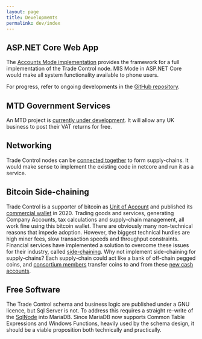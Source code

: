 ```yaml
---
layout: page
title: Developmemts
permalink: dev/index
---
```


## ASP.NET Core Web App
The [Accounts Mode implementation](../tutorials/installing-web) provides the framework for a full implementation of the Trade Control node. MIS Mode in ASP.NET Core would make all system functionality available to phone users.

For progress, refer to ongoing developments in the [GitHub repository](https://github.com/TradeControl/tradecontrol.web/blob/master/docs/dev_plan.md).

## MTD Government Services
An MTD project is [currently under development](https://github.com/TradeControl/hmrc_mtd). It will allow any UK business to post their VAT returns for free.

## Networking
Trade Control nodes can be [connected together](../tutorials/network_overview) to form supply-chains. It would make sense to implement the existing code in netcore and run it as a service.

## Bitcoin Side-chaining
Trade Control is a supporter of bitcoin as [Unit of Account](../tutorials/bitcoin_overview) and published its [commercial wallet](https://tradecontrol.github.io/bitcoin) in 2020. Trading goods and services, generating Company Accounts, tax calculations and supply-chain management, all work fine using this bitcoin wallet. There are obviously many non-technical reasons that impede adoption. However, the biggest technical hurdles are high miner fees, slow transaction speeds and throughput constraints. Financial services have implemented a solution to overcome these issues for their industry, called [side-chaining](https://en.wikipedia.org/wiki/Lightning_Network). Why not implement side-chaining for supply-chains? Each supply-chain could act like a bank of off-chain pegged coins, and [consortium members](../tutorials/network_overview) transfer coins to and from these [new cash accounts](../tutorials/bitcoin#coin-transfers).

## Free Software
The Trade Control schema and business logic are published under a GNU licence, but Sql Server is not. To address this requires a straight re-write of the [SqlNode](https://github.com/tradecontrol/sqlnode) into MariaDB. Since MariaDB now supports Common Table Expressions and Windows Functions, heavily used by the schema design, it should be a viable proposition both technically and practically.
